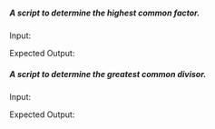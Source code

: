 ##### A script to determine the highest common factor.

Input:

Expected Output:


##### A script to determine the greatest common divisor.

Input:

Expected Output:
